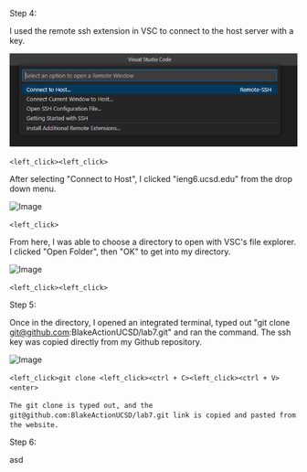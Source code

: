 Step 4:

I used the remote ssh extension in VSC to connect to the host server with a key.

![Image](lab7ss1.png)

```<left_click><left_click>```

After selecting "Connect to Host", I clicked "ieng6.ucsd.edu" from the drop down menu.

![Image](lab7ss2.png)

```<left_click>```

From here, I was able to choose a directory to open with VSC's file explorer. I clicked "Open Folder", then "OK" to get into my directory.

![Image](lab7ss3.png)

```<left_click><left_click>```

Step 5:

Once in the directory, I opened an integrated terminal, typed out "git clone git@github.com:BlakeActionUCSD/lab7.git" and ran the command.
The ssh key was copied directly from my Github repository.

![Image](lab7ss4.png)

```<left_click>git clone <left_click><ctrl + C><left_click><ctrl + V><enter>```

```The git clone is typed out, and the git@github.com:BlakeActionUCSD/lab7.git link is copied and pasted from the website.```

Step 6:

asd
